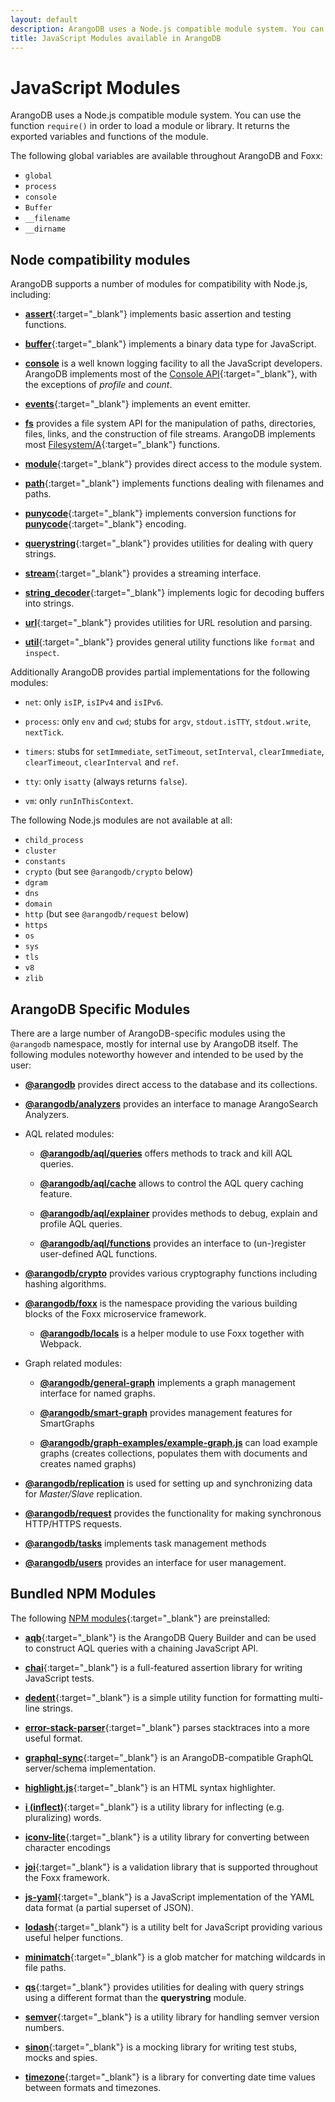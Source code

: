 ```yaml
---
layout: default
description: ArangoDB uses a Node.js compatible module system. You can use require() in order to load a module or library.
title: JavaScript Modules available in ArangoDB
---
```

JavaScript Modules
==================

ArangoDB uses a Node.js compatible module system. You can use the function
`require()` in order to load a module or library. It returns the exported
variables and functions of the module.

The following global variables are available throughout ArangoDB and Foxx:

- `global`
- `process`
- `console`
- `Buffer`
- `__filename`
- `__dirname`

Node compatibility modules
--------------------------

ArangoDB supports a number of modules for compatibility with Node.js, including:

- [**assert**](http://nodejs.org/api/assert.html){:target="_blank"}
  implements basic assertion and testing functions.

- [**buffer**](http://nodejs.org/api/buffer.html){:target="_blank"}
  implements a binary data type for JavaScript.

- [**console**](appendix-java-script-modules-console.html)
  is a well known logging facility to all the JavaScript developers.
  ArangoDB implements most of the [Console API](http://wiki.commonjs.org/wiki/Console){:target="_blank"},
  with the exceptions of *profile* and *count*.

- [**events**](http://nodejs.org/api/events.html){:target="_blank"}
  implements an event emitter.

- [**fs**](appendix-java-script-modules-file-system.html)
  provides a file system API for the manipulation of paths, directories, files,
  links, and the construction of file streams. ArangoDB implements most
  [Filesystem/A](http://wiki.commonjs.org/wiki/Filesystem/A){:target="_blank"}
  functions.

- [**module**](http://nodejs.org/api/modules.html){:target="_blank"}
  provides direct access to the module system.

- [**path**](http://nodejs.org/api/path.html){:target="_blank"}
  implements functions dealing with filenames and paths.

- [**punycode**](http://nodejs.org/api/punycode.html){:target="_blank"}
  implements conversion functions for
  [**punycode**](http://en.wikipedia.org/wiki/Punycode){:target="_blank"} encoding.

- [**querystring**](http://nodejs.org/api/querystring.html){:target="_blank"}
  provides utilities for dealing with query strings.

- [**stream**](http://nodejs.org/api/stream.html){:target="_blank"}
  provides a streaming interface.

- [**string_decoder**](https://nodejs.org/api/string_decoder.html){:target="_blank"}
  implements logic for decoding buffers into strings.

- [**url**](http://nodejs.org/api/url.html){:target="_blank"}
  provides utilities for URL resolution and parsing.

- [**util**](http://nodejs.org/api/util.html){:target="_blank"}
  provides general utility functions like `format` and `inspect`.

Additionally ArangoDB provides partial implementations for the following modules:

- `net`:
  only `isIP`, `isIPv4` and `isIPv6`.

- `process`:
  only `env` and `cwd`;
  stubs for `argv`, `stdout.isTTY`, `stdout.write`, `nextTick`.

- `timers`:
  stubs for `setImmediate`, `setTimeout`, `setInterval`, `clearImmediate`,
  `clearTimeout`, `clearInterval` and `ref`.

- `tty`:
  only `isatty` (always returns `false`).

- `vm`:
  only `runInThisContext`.

The following Node.js modules are not available at all:

- `child_process`
- `cluster`
- `constants`
- `crypto` (but see `@arangodb/crypto` below)
- `dgram`
- `dns`
- `domain`
- `http` (but see `@arangodb/request` below)
- `https`
- `os`
- `sys`
- `tls`
- `v8`
- `zlib`

ArangoDB Specific Modules
-------------------------

There are a large number of ArangoDB-specific modules using the `@arangodb`
namespace, mostly for internal use by ArangoDB itself. The following modules
noteworthy however and intended to be used by the user:

- [**@arangodb**](appendix-java-script-modules-arango-db.html)
  provides direct access to the database and its collections.

- [**@arangodb/analyzers**](appendix-java-script-modules-analyzers.html)
  provides an interface to manage ArangoSearch Analyzers.

- AQL related modules:

  - [**@arangodb/aql/queries**](appendix-java-script-modules-queries.html)
    offers methods to track and kill AQL queries.

  - [**@arangodb/aql/cache**](aql/execution-and-performance-query-cache.html)
    allows to control the AQL query caching feature.

  - [**@arangodb/aql/explainer**](aql/execution-and-performance-explaining-queries.html)
    provides methods to debug, explain and profile AQL queries.

  - [**@arangodb/aql/functions**](aql/extending-functions.html)
    provides an interface to (un-)register user-defined AQL functions.

- [**@arangodb/crypto**](appendix-java-script-modules-crypto.html)
  provides various cryptography functions including hashing algorithms.

- [**@arangodb/foxx**](foxx.html)
  is the namespace providing the various building blocks of the Foxx
  microservice framework.

  - [**@arangodb/locals**](foxx-reference-modules.html#the-arangodblocals-module)
    is a helper module to use Foxx together with Webpack.

- Graph related modules:

  - [**@arangodb/general-graph**](graphs-general-graphs.html)
    implements a graph management interface for named graphs.

  - [**@arangodb/smart-graph**](graphs-smart-graphs-management.html)
    provides management features for SmartGraphs

  - [**@arangodb/graph-examples/example-graph.js**](graphs.html#example-graphs)
    can load example graphs (creates collections, populates them with documents
    and creates named graphs)

- [**@arangodb/replication**](administration-master-slave.html)
  is used for setting up and synchronizing data for _Master/Slave_ replication.

- [**@arangodb/request**](appendix-java-script-modules-request.html)
  provides the functionality for making synchronous HTTP/HTTPS requests.

- [**@arangodb/tasks**](appendix-java-script-modules-tasks.html)
  implements task management methods

- [**@arangodb/users**](administration-managing-users-in-arangosh.html)
  provides an interface for user management.

Bundled NPM Modules
-------------------

The following [NPM modules](https://www.npmjs.com){:target="_blank"}
are preinstalled:

- [**aqb**](https://github.com/arangodb/aqbjs){:target="_blank"}
  is the ArangoDB Query Builder and can be used to construct AQL queries
  with a chaining JavaScript API.

- [**chai**](http://chaijs.com){:target="_blank"}
  is a full-featured assertion library for writing JavaScript tests.

- [**dedent**](https://github.com/dmnd/dedent){:target="_blank"}
  is a simple utility function for formatting multi-line strings.

- [**error-stack-parser**](http://www.stacktracejs.com){:target="_blank"}
  parses stacktraces into a more useful format.

<!-- - [**expect.js**] (https://github.com/Automattic/expect.js) (only for legacy tests) -->

<!-- - [**extendible**] (https://github.com/3rd-Eden/extendible) (only for legacy mode) -->

- [**graphql-sync**](https://github.com/arangodb/graphql-sync){:target="_blank"}
  is an ArangoDB-compatible GraphQL server/schema implementation.

- [**highlight.js**](https://highlightjs.org){:target="_blank"}
  is an HTML syntax highlighter.

- [**i (inflect)**](https://github.com/pksunkara/inflect){:target="_blank"}
  is a utility library for inflecting (e.g. pluralizing) words.

- [**iconv-lite**](https://github.com/ashtuchkin/iconv-lite){:target="_blank"}
  is a utility library for converting between character encodings

- [**joi**](https://github.com/hapijs/joi){:target="_blank"}
  is a validation library that is supported throughout the Foxx framework.

- [**js-yaml**](https://github.com/nodeca/js-yaml){:target="_blank"}
  is a JavaScript implementation of the YAML data format (a partial superset of JSON).

- [**lodash**](https://lodash.com){:target="_blank"}
  is a utility belt for JavaScript providing various useful helper functions.

- [**minimatch**](https://github.com/isaacs/minimatch){:target="_blank"}
  is a glob matcher for matching wildcards in file paths.

- [**qs**](https://github.com/hapijs/qs){:target="_blank"}
  provides utilities for dealing with query strings using a different format
  than the **querystring** module.

- [**semver**](https://github.com/npm/node-semver){:target="_blank"}
  is a utility library for handling semver version numbers.

- [**sinon**](http://sinonjs.org){:target="_blank"}
  is a mocking library for writing test stubs, mocks and spies.

- [**timezone**](https://github.com/bigeasy/timezone){:target="_blank"}
  is a library for converting date time values between formats and timezones.
